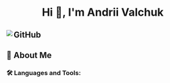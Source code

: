 <h1 align="center">Hi 👋, I'm Andrii Valchuk</h1>

## <img align="left" src="https://img.icons8.com/ios-filled/50/000000/github.png"/> GitHub

## 🧬 About Me

<!--
**AndriiVal/AndriiVal** is a ✨ _special_ ✨ repository because its `README.md` (this file) appears on your GitHub profile.

Here are some ideas to get you started:

- 🔭 I’m currently working on ...
- 🌱 I’m currently learning ...
- 👯 I’m looking to collaborate on ...
- 🤔 I’m looking for help with ...
- 💬 Ask me about ...
- 📫 How to reach me: ...
- 😄 Pronouns: ...
- ⚡ Fun fact: ...
-->

### 🛠 Languages and Tools:
